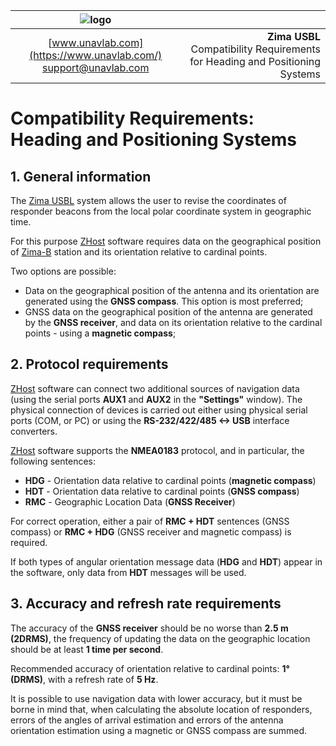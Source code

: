| ![logo](https://ucnl.github.io/documentation/sm_logo.png) |  |
| :---: | ---: |
| [www.unavlab.com](https://www.unavlab.com/) <br/> [support@unavlab.com](mailto:support@unavlab.com) | **Zima USBL**<br/> Compatibility Requirements for Heading and Positioning Systems |

# Compatibility Requirements: <br/> Heading and Positioning Systems

## 1. General information
The [Zima USBL](Zima_DataBrief_en.md) system allows the user to revise the coordinates of responder beacons from the local polar 
coordinate system in geographic time.

For this purpose [ZHost](https://github.com/ucnl/ZHost) software requires data on the geographical position of 
[Zima-B](Zima_B_Specification_en.md) station and its orientation relative to cardinal points.

Two options are possible:
* Data on the geographical position of the antenna and its orientation are generated using the **GNSS compass**. This option is most 
preferred;
* GNSS data on the geographical position of the antenna are generated by the **GNSS receiver**, and data on its orientation relative to the 
cardinal points - using a **magnetic compass**;

## 2. Protocol requirements
[ZHost](https://github.com/ucnl/ZHost) software can connect two additional sources of navigation data (using the serial ports **AUX1**
and **AUX2** in the **"Settings"** window).
The physical connection of devices is carried out either using physical serial ports (COM, or PC) or using the **RS-232/422/485 <-> USB**
interface converters.

[ZHost](https://github.com/ucnl/ZHost) software supports the **NMEA0183** protocol, and in particular, the following sentences:

* **HDG** - Orientation data relative to cardinal points (**magnetic compass**)
* **HDT** - Orientation data relative to cardinal points (**GNSS compass**)
* **RMC** - Geographic Location Data (**GNSS Receiver**)

For correct operation, either a pair of **RMC + HDT** sentences (GNSS compass) or **RMC + HDG** (GNSS receiver and magnetic compass) is 
required.

If both types of angular orientation message data (**HDG** and **HDT**) appear in the software, only data from **HDT** messages will be used.


## 3. Accuracy and refresh rate requirements
The accuracy of the **GNSS receiver** should be no worse than **2.5 m (2DRMS)**, the frequency of updating the data on the geographic 
location should be at least **1 time per second**.

Recommended accuracy of orientation relative to cardinal points: **1° (DRMS)**, with a refresh rate of **5 Hz**.

It is possible to use navigation data with lower accuracy, but it must be borne in mind that, when calculating the absolute location of 
responders, errors of the angles of arrival estimation and errors of the antenna orientation estimation using a magnetic or GNSS compass are
summed.

